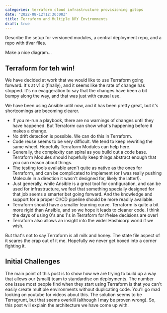 ```yaml
---
categories: terraform cloud infrastructure provisioning gitops
date: "2022-08-12T12:30:00Z"
title: Terraform and Multiple DRY Environments
draft: true
---
```


Describe the setup for versioned modules, a central deployment repo, and a repo with tfvar files.

Make a nice diagram...

## Terraform for teh win!

We have decided at work that we would like to use Terraform going forward. It's at v1.x (finally), and it seems like the rate of change has stopped. It's no exaggeration to say that the changes have been a bit bumpy along the way, and that was just with causal use.

We have been using Ansible until now, and it has been pretty great, but it's shortcomings are becoming clearer.

- If you re-run a playbook, there are no warnings of changes until they have happened. But Terraform can show what's happening before it makes a change.
- No drift detection is possible. We can do this in Terraform.
- Code reuse seems to be very difficult. We tend to keep rewriting the same wheel. Hopefully Terraform Modules can help here.
- Generally, the complexity can spiral as you build out a code base. Terraform Modules should hopefully keep things abstract enough that you can reason about things.
- The testing tools available aren't quite as native as the ones for Terraform, and can be complicated to implement (or I was really pushing Molecule in a direction it wasn't designed for, likely the latter!).
- Just generally, while Ansible is a great tool for configuration, and can be used for infrastructure, we feel that something specially designed for that job seems a smarter bet going forward. And the knowledge and support for a proper CI/CD pipeline should be more readily available.
- Terraform should have a smaller learning curve. Terraform is quite a bit more rigid than Ansible, and so we hope it leads to cleaner code. I think the days of using 0's ans 1's in Terraform for if/else decisions are over!
- Terraform also allows an insight into the wider Hashicorp world if we wish.

But that's not to say Terraform is all milk and honey. The state file aspect of it scares the crap out of it me. Hopefully we never get boxed into a corner fighting it.

## Initial Challenges

The main point of this post is to show how we are trying to build up a way that allows our (small) team to standardise on deployments. The number one issue most people find when they start using Terraform is that you can't easily create multiple environments without duplicating code. You'll go mad looking on youtube for videos about this. The solution seems to be Terragrunt, but that seems overkill (although I may be proven wrong). So, this post will explain the architecture we have come up with.








